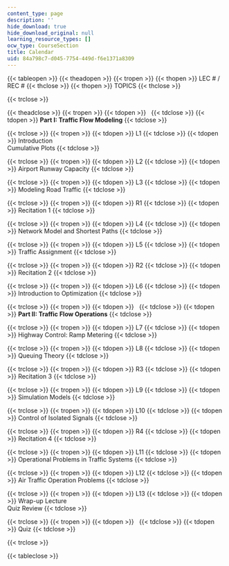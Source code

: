 ```yaml
---
content_type: page
description: ''
hide_download: true
hide_download_original: null
learning_resource_types: []
ocw_type: CourseSection
title: Calendar
uid: 84a798c7-d045-7754-449d-f6e1371a8309
---
```


{{< tableopen >}}
{{< theadopen >}}
{{< tropen >}}
{{< thopen >}}
LEC # / REC #
{{< thclose >}}
{{< thopen >}}
TOPICS
{{< thclose >}}

{{< trclose >}}

{{< theadclose >}}
{{< tropen >}}
{{< tdopen >}}
 
{{< tdclose >}}
{{< tdopen >}}
**Part I: Traffic Flow Modeling**
{{< tdclose >}}

{{< trclose >}}
{{< tropen >}}
{{< tdopen >}}
L1
{{< tdclose >}}
{{< tdopen >}}
Introduction  
Cumulative Plots
{{< tdclose >}}

{{< trclose >}}
{{< tropen >}}
{{< tdopen >}}
L2
{{< tdclose >}}
{{< tdopen >}}
Airport Runway Capacity
{{< tdclose >}}

{{< trclose >}}
{{< tropen >}}
{{< tdopen >}}
L3
{{< tdclose >}}
{{< tdopen >}}
Modeling Road Traffic
{{< tdclose >}}

{{< trclose >}}
{{< tropen >}}
{{< tdopen >}}
R1
{{< tdclose >}}
{{< tdopen >}}
Recitation 1
{{< tdclose >}}

{{< trclose >}}
{{< tropen >}}
{{< tdopen >}}
L4
{{< tdclose >}}
{{< tdopen >}}
Network Model and Shortest Paths
{{< tdclose >}}

{{< trclose >}}
{{< tropen >}}
{{< tdopen >}}
L5
{{< tdclose >}}
{{< tdopen >}}
Traffic Assignment
{{< tdclose >}}

{{< trclose >}}
{{< tropen >}}
{{< tdopen >}}
R2
{{< tdclose >}}
{{< tdopen >}}
Recitation 2
{{< tdclose >}}

{{< trclose >}}
{{< tropen >}}
{{< tdopen >}}
L6
{{< tdclose >}}
{{< tdopen >}}
Introduction to Optimization
{{< tdclose >}}

{{< trclose >}}
{{< tropen >}}
{{< tdopen >}}
 
{{< tdclose >}}
{{< tdopen >}}
**Part II: Traffic Flow Operations**
{{< tdclose >}}

{{< trclose >}}
{{< tropen >}}
{{< tdopen >}}
L7
{{< tdclose >}}
{{< tdopen >}}
Highway Control: Ramp Metering
{{< tdclose >}}

{{< trclose >}}
{{< tropen >}}
{{< tdopen >}}
L8
{{< tdclose >}}
{{< tdopen >}}
Queuing Theory
{{< tdclose >}}

{{< trclose >}}
{{< tropen >}}
{{< tdopen >}}
R3
{{< tdclose >}}
{{< tdopen >}}
Recitation 3
{{< tdclose >}}

{{< trclose >}}
{{< tropen >}}
{{< tdopen >}}
L9
{{< tdclose >}}
{{< tdopen >}}
Simulation Models
{{< tdclose >}}

{{< trclose >}}
{{< tropen >}}
{{< tdopen >}}
L10
{{< tdclose >}}
{{< tdopen >}}
Control of Isolated Signals
{{< tdclose >}}

{{< trclose >}}
{{< tropen >}}
{{< tdopen >}}
R4
{{< tdclose >}}
{{< tdopen >}}
Recitation 4
{{< tdclose >}}

{{< trclose >}}
{{< tropen >}}
{{< tdopen >}}
L11
{{< tdclose >}}
{{< tdopen >}}
Operational Problems in Traffic Systems
{{< tdclose >}}

{{< trclose >}}
{{< tropen >}}
{{< tdopen >}}
L12
{{< tdclose >}}
{{< tdopen >}}
Air Traffic Operation Problems
{{< tdclose >}}

{{< trclose >}}
{{< tropen >}}
{{< tdopen >}}
L13
{{< tdclose >}}
{{< tdopen >}}
Wrap-up Lecture  
Quiz Review
{{< tdclose >}}

{{< trclose >}}
{{< tropen >}}
{{< tdopen >}}
 
{{< tdclose >}}
{{< tdopen >}}
Quiz
{{< tdclose >}}

{{< trclose >}}

{{< tableclose >}}